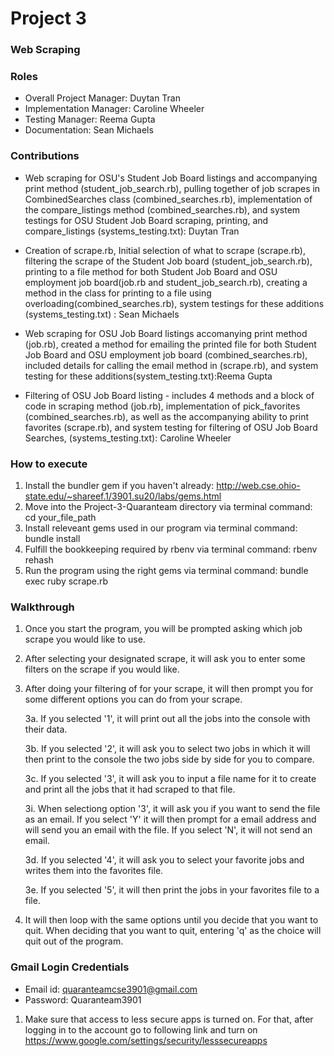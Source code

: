 # Project 3
### Web Scraping

### Roles
* Overall Project Manager: Duytan Tran
* Implementation Manager: Caroline Wheeler
* Testing Manager: Reema Gupta
* Documentation: Sean Michaels

### Contributions
* Web scraping for OSU's Student Job Board listings and accompanying print method (student_job_search.rb), pulling together of job scrapes in CombinedSearches class (combined_searches.rb), implementation of the compare_listings method (combined_searches.rb), and system testings for OSU Student Job Board scraping, printing, and compare_listings (systems_testing.txt): Duytan Tran

* Creation of scrape.rb, Initial selection of what to scrape (scrape.rb), filtering the scrape of the Student Job board (student_job_search.rb), printing to a file method for both Student Job Board and OSU employment job board(job.rb and student_job_search.rb), creating a method in the class for printing to a file using overloading(combined_searches.rb), system testings for these additions (systems_testing.txt) : Sean Michaels 

* Web scraping for OSU Job Board listings accomanying print method (job.rb), created a method for emailing the printed file for both Student Job Board and OSU employment job board (combined_searches.rb), included details for calling the email method in (scrape.rb), and system testing for these additions(system_testing.txt):Reema Gupta

* Filtering of OSU Job Board listing - includes 4 methods and a block of code in scraping method (job.rb), implementation of pick_favorites (combined_searches.rb), as well as the accompanying ability to print favorites (scrape.rb), and system testing for filtering of OSU Job Board Searches, (systems_testing.txt): Caroline Wheeler

### How to execute
1. Install the bundler gem if you haven't already: http://web.cse.ohio-state.edu/~shareef.1/3901.su20/labs/gems.html
2. Move into the Project-3-Quaranteam directory via terminal command: cd your_file_path
3. Install releveant gems used in our program via terminal command: bundle install
4. Fulfill the bookkeeping required by rbenv via terminal command: rbenv rehash
5. Run the program using the right gems via terminal command: bundle exec ruby scrape.rb

### Walkthrough
1. Once you start the program, you will be prompted asking which job scrape you would like to use.
2. After selecting your designated scrape, it will ask you to enter some filters on the scrape if you would like.
3. After doing your filtering of for your scrape, it will then prompt you for some different options you can do from your scrape.

    3a. If you selected '1', it will print out all the jobs into the console with their data.
  
    3b. If you selected '2', it will ask you to select two jobs in which it will then print to the console the two jobs side by side for you to compare.

    3c. If you selected '3', it will ask you to input a file name for it to create and print all the jobs that it had scraped to that file.

    3i. When selectiong option '3', it will ask you if you want to send the file as an email. If you select 'Y' it will then prompt for a email address and will send you an email with the file. If you select 'N', it will not send an email.

    3d. If you selected '4', it will ask you to select your favorite jobs and writes them into the favorites file.

    3e. If you selected '5', it will then print the jobs in your favorites file to a file.

4. It will then loop with the same options until you decide that you want to quit. When deciding that you want to quit, entering 'q' as the choice will quit out of the program.


### Gmail Login Credentials
* Email id: quaranteamcse3901@gmail.com
* Password: Quaranteam3901

1. Make sure that access to less secure apps is turned on. For that, after logging in to the account go to following link and turn on https://www.google.com/settings/security/lesssecureapps

